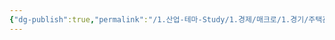 ```yaml
---
{"dg-publish":true,"permalink":"/1.산업-테마-Study/1.경제/매크로/1.경기/주택관련지표(기존주택판매,주택착공승인)/신규주택판매/","created":"2024-12-24T11:53:02.596+09:00","updated":"2025-06-03T20:07:19.708+09:00"}
---
```


